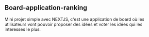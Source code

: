 ## Board-application-ranking

Mini projet simple avec NEXTJS, c'est une application de board où les utilisateurs vont pouvoir proposer des idées et voter les idées qui les interesses le plus.

